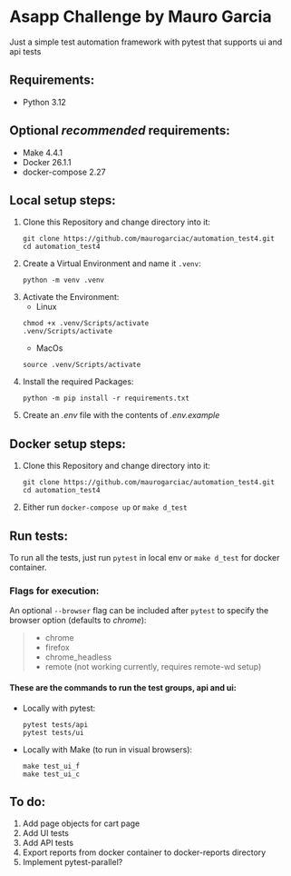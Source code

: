 # Asapp Challenge by Mauro Garcia

Just a simple test automation framework with pytest that supports ui and api tests

## Requirements:

* Python 3.12

## Optional *recommended* requirements:

* Make 4.4.1
* Docker 26.1.1
* docker-compose 2.27

## Local setup steps:

1. Clone this Repository and change directory into it:
    ```shell
    git clone https://github.com/maurogarciac/automation_test4.git
    cd automation_test4
    ```
2. Create a Virtual Environment and name it `.venv`:
    ```shell
    python -m venv .venv
    ```
3. Activate the Environment:
    - Linux
    ```shell
    chmod +x .venv/Scripts/activate
    .venv/Scripts/activate
    ```
    - MacOs
    ```shell
    source .venv/Scripts/activate
    ```
4. Install the required Packages:
    ```shell
    python -m pip install -r requirements.txt
    ``` 
5. Create an *.env* file with the contents of *.env.example*

## Docker setup steps:
1. Clone this Repository and change directory into it:
    ```shell
    git clone https://github.com/maurogarciac/automation_test4.git
    cd automation_test4
    ```

2. Either run `docker-compose up` or `make d_test`

## Run tests:  
To run all the tests, just run `pytest` in local env or `make d_test` for docker container.  

### Flags for execution:
An optional `--browser` flag can be included after `pytest` to specify the browser option (defaults to *chrome*):  

> * chrome
> * firefox
> * chrome_headless
> * remote (not working currently, requires remote-wd setup)
    
#### These are the commands to run the test groups, __api__ and __ui__: 

- Locally with pytest:
    ```shell
    pytest tests/api
    pytest tests/ui
    ```
- Locally with Make (to run in visual browsers):
    ```shell
    make test_ui_f
    make test_ui_c
    ```

## To do:

1. Add page objects for cart page
2. Add UI tests
3. Add API tests
4. Export reports from docker container to docker-reports directory
5. Implement pytest-parallel?